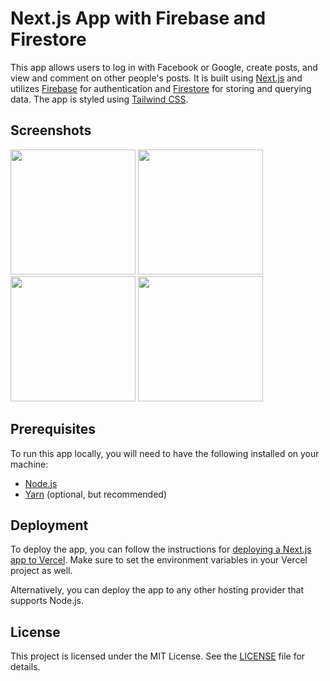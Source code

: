 <h1>Next.js App with Firebase and Firestore</h1>
<p>This app allows users to log in with Facebook or Google, create posts, and view and comment on other people's posts. It is built using <a href="https://nextjs.org/">Next.js</a> and utilizes <a href="https://firebase.google.com/">Firebase</a> for authentication and <a href="https://firebase.google.com/docs/firestore">Firestore</a> for storing and querying data. The app is styled using <a href="https://tailwindcss.com/">Tailwind CSS</a>.</p>
<h2>Screenshots</h2>
<p float="left">
  <img src="/screenshots/login.png" width="200" />
  <img src="/screenshots/home.png" width="200" /> 
  <img src="/screenshots/newPost.png" width="200" />
  <img src="/screenshots/profil.png" width="200" />
</p>
<h2>Prerequisites</h2>
<p>To run this app locally, you will need to have the following installed on your machine:</p>
<ul>
  <li><a href="https://nodejs.org/">Node.js</a></li>
  <li><a href="https://yarnpkg.com/">Yarn</a> (optional, but recommended)</li>
</ul>
<h2>Deployment</h2>

<p>To deploy the app, you can follow the instructions for <a href="https://nextjs.org/docs/deployment">deploying a Next.js app to Vercel</a>. Make sure to set the environment variables in your Vercel project as well.</p>

<p>Alternatively, you can deploy the app to any other hosting provider that supports Node.js.</p>

<h2>License</h2>

<p>This project is licensed under the MIT License. See the <a href="LICENSE">LICENSE</a> file for details.</p>
